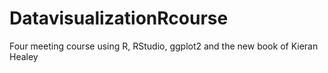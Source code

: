 # DatavisualizationRcourse
Four meeting course using R, RStudio, ggplot2 and the new book of Kieran Healey
